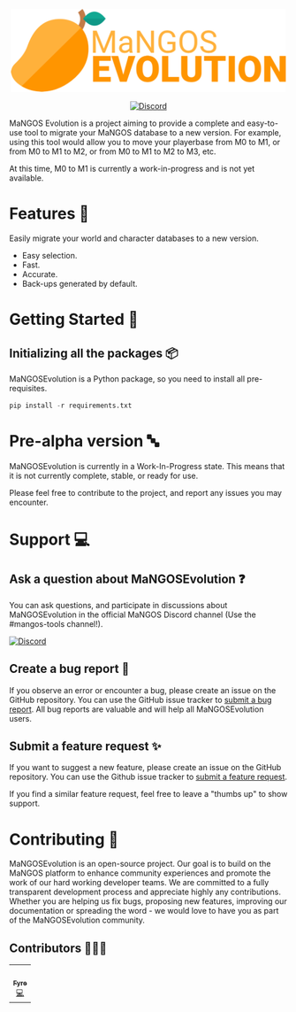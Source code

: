 <p align="center">

  <a href="https://github.com/i-am-fyre/MaNGOSEvolution" target="_blank">
    <img alt="mangos-evolution-banner" height="150" alt="Mangos Evolution Banner" src="/img/logo/banner/mangos_evolution_banner.svg"/>
  </a>
</p>
<p align="center">
  <a href="https://discord.gg/CzXcBXq">
    <img src="https://img.shields.io/discord/286167585270005763?label=Discord&logo=Discord&logoColor=ffffff&style=for-the-badge" alt="Discord">
  </a>
</p>
 
MaNGOS Evolution is a project aiming to provide a complete and easy-to-use tool to migrate your MaNGOS database to a new version. For example, using this tool would allow you to move your playerbase from M0 to M1, or from M0 to M1 to M2, or from M0 to M1 to M2 to M3, etc.

At this time, M0 to M1 is currently a work-in-progress and is not yet available.

# Features :rocket:

Easily migrate your world and character databases to a new version.

- Easy selection.
- Fast.
- Accurate.
- Back-ups generated by default.

# Getting Started :1234:

## Initializing all the packages :package:

MaNGOSEvolution is a Python package, so you need to install all pre-requisites.

```python
pip install -r requirements.txt
```

# Pre-alpha version :abc:

MaNGOSEvolution is currently in a Work-In-Progress state. This means that it is not currently complete, stable, or ready for use.

Please feel free to contribute to the project, and report any issues you may encounter.

# Support :computer:

## Ask a question about MaNGOSEvolution :question:

You can ask questions, and participate in discussions about MaNGOSEvolution in the official MaNGOS Discord channel (Use the #mangos-tools channel!).

<a href="https://discord.gg/CzXcBXq">
<img src="https://img.shields.io/discord/286167585270005763?label=Discord&logo=Discord&logoColor=ffffff&style=for-the-badge" alt="Discord">
</a>

## Create a bug report :bug:

If you observe an error or encounter a bug, please create an issue on the GitHub repository. You can use the GitHub issue tracker to [submit a bug report](https://github.com/i-am-fyre/MaNGOSEvolution/issues/new?assignees=&labels=bug&template=bug_report.md&title=%5B%3Abug%3A%5D+). All bug reports are valuable and will help all MaNGOSEvolution users.


## Submit a feature request :sparkles:

If you want to suggest a new feature, please create an issue on the GitHub repository. You can use the Github issue tracker to [submit a feature request](https://github.com/i-am-fyre/MaNGOSEvolution/issues/new?assignees=&labels=enhancement&template=feature_request.md&title=%5B%3Asparkles%3A%5D+).

If you find a similar feature request, feel free to leave a "thumbs up" to show support.

# Contributing :tada:

MaNGOSEvolution is an open-source project. Our goal is to build on the MaNGOS platform to enhance community experiences and promote the work of our hard working developer teams. We are committed to a fully transparent development process and appreciate highly any contributions. Whether you are helping us fix bugs, proposing new features, improving our documentation or spreading the word - we would love to have you as part of the MaNGOSEvolution community.

## Contributors :people_holding_hands:

<table>
  <tr>
    <td align="center"><a href="https://github.com/i-am-fyre/"><img src="https://avatars.githubusercontent.com/u/58180427?v=4?s=100" width="100px;" alt=""/><br /><sub><b>Fyre</b></sub></a><br /><a href="https://github.com/i-am-fyre/MaNGOSEvolution/commits?author=i-am-fyre" title="Code">💻</a></td>
  </tr>
</table>